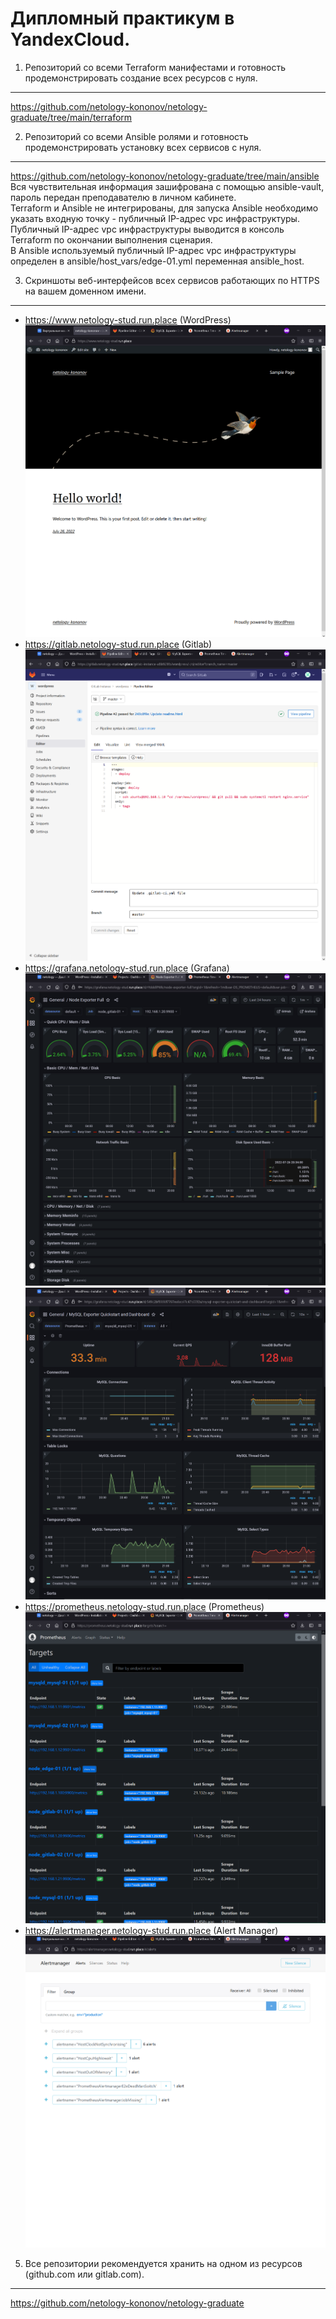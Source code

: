 Дипломный практикум в YandexCloud.  
===  
1. Репозиторий со всеми Terraform манифестами и готовность продемонстрировать создание всех ресурсов с нуля.  
---  
https://github.com/netology-kononov/netology-graduate/tree/main/terraform  

2. Репозиторий со всеми Ansible ролями и готовность продемонстрировать установку всех сервисов с нуля.  
---  
https://github.com/netology-kononov/netology-graduate/tree/main/ansible  
Вся чувствительная информация зашифрована с помощью ansible-vault, пароль передан преподавателю в личном кабинете.  
Terraform и Ansible не интегрированы, для запуска Ansible необходимо указать входную точку - публичный IP-адрес vpc инфраструктуры.  
Публичный IP-адрес vpc инфраструктуры выводится в консоль Terraform по окончании выполнения сценария.  
В Ansible используемый публичный IP-адрес vpc инфраструктуры определен в ansible/host_vars/edge-01.yml переменная ansible_host.  
  
3. Скриншоты веб-интерфейсов всех сервисов работающих по HTTPS на вашем доменном имени.  
---  
- https://www.netology-stud.run.place (WordPress)  
![WordPress](img/WordPress.png)  
- https://gitlab.netology-stud.run.place (Gitlab)  
![Gitlab](img/Gitlab.png)  
- https://grafana.netology-stud.run.place (Grafana)  
![Grafana-Node](img/Grafana-Node.png)  
![Grafana-MySQLd](img/Grafana-MySQLd.png)  
- https://prometheus.netology-stud.run.place (Prometheus)  
![Prometheus](img/Prometheus.png)  
- https://alertmanager.netology-stud.run.place (Alert Manager)  
![AlertManager](img/AlertManager.png)  

5. Все репозитории рекомендуется хранить на одном из ресурсов (github.com или gitlab.com).  
---  
https://github.com/netology-kononov/netology-graduate  

